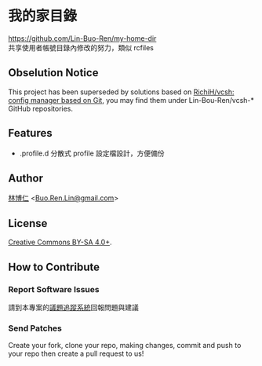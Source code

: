 # 我的家目錄
<https://github.com/Lin-Buo-Ren/my-home-dir>  
共享使用者帳號目錄內修改的努力，類似 rcfiles

## Obselution Notice
This project has been superseded by solutions based on [RichiH/vcsh: config manager based on Git](https://github.com/RichiH/vcsh), you may find them under Lin-Bou-Ren/vcsh-* GitHub repositories.

## Features
* .profile.d 分散式 profile 設定檔設計，方便備份

## Author
[林博仁](https://github.com/Lin-Buo-Ren) &lt;<Buo.Ren.Lin@gmail.com>&gt;

## License
[Creative Commons BY-SA 4.0+](http://creativecommons.org/licenses/by-sa/4.0/).

## How to Contribute
### Report Software Issues
請到本專案的[議題追蹤系統](https://github.com/Lin-Buo-Ren/my-home-dir/issues)回報問題與建議

### Send Patches
Create your fork, clone your repo, making changes, commit and push to your repo then create a pull request to us!
